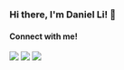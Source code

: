 ### Hi there, I'm Daniel Li! 👋

#### Connect with me!
[![](https://img.shields.io/badge/-twitter-1C9CEA?style=flat-square)](https://twitter.com/Danie1Li)
[![](https://img.shields.io/badge/-linkedin-0073B1?style=flat-square)](http://linkedin.com/in/daniel-li-)
[![](https://img.shields.io/badge/-email-B22222?style=flat-square)](mailto:daniel442li@gmail.com)

